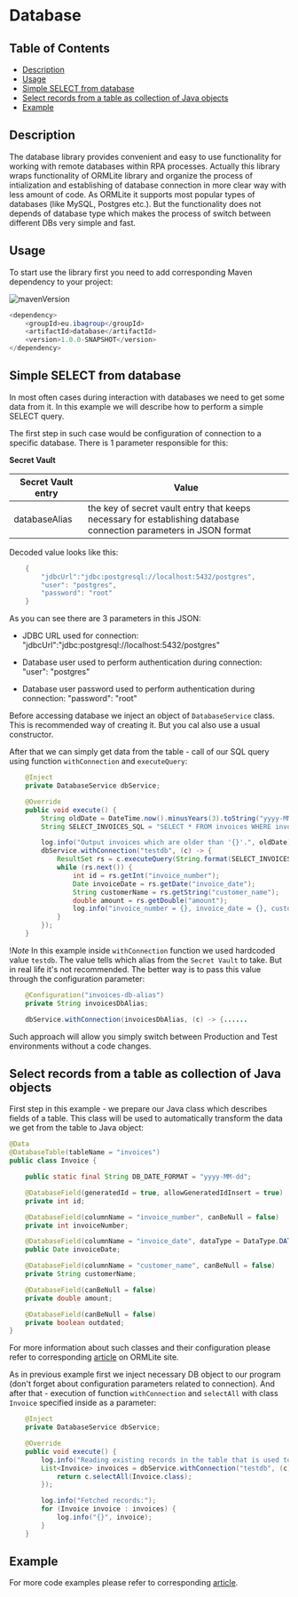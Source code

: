 # Database

## Table of Contents
* [Description](#description)
* [Usage](#usage)
* [Simple SELECT from database](#simple-select-from-database)
* [Select records from a table as collection of Java objects](#select-records-from-a-table-as-collection-of-java-objects)
* [Example](#example)

## Description

The database library provides convenient and easy to use functionality for working with remote databases within RPA processes. Actually this library wraps functionality of ORMLite library and organize the process of intialization and establishing of database connection in more clear way with less amount of code. As ORMLite it supports most popular types of databases (like MySQL, Postgres etc.). But the functionality does not depends of database type which makes the process of switch between different DBs very simple and fast.


## Usage
To start use the library first you need to add corresponding Maven dependency to your project:

![mavenVersion](https://img.shields.io/maven-central/v/eu.ibagroup/database)

```java
<dependency>
    <groupId>eu.ibagroup</groupId>
    <artifactId>database</artifactId>
    <version>1.0.0-SNAPSHOT</version>
</dependency>
```

## Simple SELECT from database

In most often cases during interaction with databases we need to get some data from it. In this example we will describe how to perform a simple SELECT query.

The first step in such case would be configuration of connection to a specific database. There is 1 parameter responsible for this:

**Secret Vault**

| Secret Vault entry | Value                                                                                                             |
|--------------------|-------------------------------------------------------------------------------------------------------------------|
| databaseAlias           | the key of secret vault entry that keeps necessary for establishing database connection parameters in JSON format |

Decoded value looks like this:
```java
    {
        "jdbcUrl":"jdbc:postgresql://localhost:5432/postgres",
        "user": "postgres",
        "password": "root"
    }
```

As you can see there are 3 parameters in this JSON:

* JDBC URL used for connection: "jdbcUrl":"jdbc:postgresql://localhost:5432/postgres"

* Database user used to perform authentication during connection: "user": "postgres"

* Database user password used to perform authentication during connection: "password": "root"



Before accessing database we inject an object of `DatabaseService` class. This is recommended way of creating it. But you cal also use a usual constructor.

After that we can simply get data from the table - call of our SQL query using function `withConnection` and `executeQuery`:

```java
    @Inject
    private DatabaseService dbService;

    @Override
    public void execute() {
        String oldDate = DateTime.now().minusYears(3).toString("yyyy-MM-dd");
        String SELECT_INVOICES_SQL = "SELECT * FROM invoices WHERE invoice_date < '%s';";

        log.info("Output invoices which are older than '{}'.", oldDate);
        dbService.withConnection("testdb", (c) -> {
            ResultSet rs = c.executeQuery(String.format(SELECT_INVOICES_SQL, oldDate));
            while (rs.next()) {
                int id = rs.getInt("invoice_number");
                Date invoiceDate = rs.getDate("invoice_date");
                String customerName = rs.getString("customer_name");
                double amount = rs.getDouble("amount");
                log.info("invoice_number = {}, invoice_date = {}, customer_name = {}, amount = {}", id, invoiceDate, customerName, amount);
            }
        });
    }
```

!*Note* In this example inside `withConnection` function we used hardcoded value `testdb`. The value tells which alias from the `Secret Vault` to take. But in real life it's not recommended. The better way is to pass this value through the configuration parameter:

```java
    @Configuration("invoices-db-alias")
    private String invoicesDbAlias;

    dbService.withConnection(invoicesDbAlias, (c) -> {......
```

Such approach will allow you simply switch between Production and Test environments without a code changes.


## Select records from a table as collection of Java objects

First step in this example - we prepare our Java class which describes fields of a table. This class will be used to automatically transform the data we get from the table to Java object:

```java
@Data
@DatabaseTable(tableName = "invoices")
public class Invoice {

    public static final String DB_DATE_FORMAT = "yyyy-MM-dd";

    @DatabaseField(generatedId = true, allowGeneratedIdInsert = true)
    private int id;

    @DatabaseField(columnName = "invoice_number", canBeNull = false)
    private int invoiceNumber;

    @DatabaseField(columnName = "invoice_date", dataType = DataType.DATE, format = DB_DATE_FORMAT)
    public Date invoiceDate;

    @DatabaseField(columnName = "customer_name", canBeNull = false)
    private String customerName;

    @DatabaseField(canBeNull = false)
    private double amount;

    @DatabaseField(canBeNull = false)
    private boolean outdated;
}
```

For more information about such classes and their configuration please refer to corresponding [article](https://ormlite.com/javadoc/ormlite-core/doc-files/ormlite.html#Starting-Class) on ORMLite site.

As in previous example first we inject necessary DB object to our program (don't forget about configuration parameters related to connection).
And after that - execution of function `withConnection` and `selectAll` with class `Invoice` specified inside as a parameter:

```java
    @Inject
    private DatabaseService dbService;

    @Override
    public void execute() {
        log.info("Reading existing records in the table that is used to store entity '{}'", Invoice.class.getName());
        List<Invoice> invoices = dbService.withConnection("testdb", (c) -> {
            return c.selectAll(Invoice.class);
        });

        log.info("Fetched records:");
        for (Invoice invoice : invoices) {
            log.info("{}", invoice);
        }
    }
```

## Example

For more code examples please refer to corresponding [article](https://github.com/easyrpa/openframework/tree/main/examples#database). 